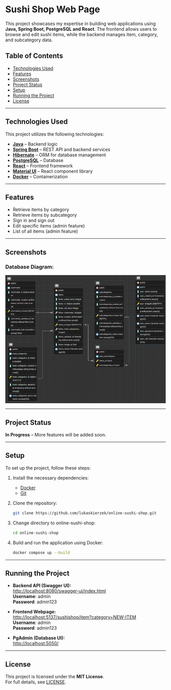 # Sushi Shop Web Page
This project showcases my expertise in building web applications using **Java, Spring Boot, PostgreSQL and React**. The frontend allows users to browse and edit sushi items, while the backend manages item, category, and subcategory data.

## Table of Contents
- [Technologies Used](#technologies-used)
- [Features](#features)
- [Screenshots](#screenshots)
- [Project Status](#project-status)
- [Setup](#setup)
- [Running the Project](#running-the-project)
- [License](#license)

---

## Technologies Used
This project utilizes the following technologies:
- **[Java](https://www.java.com/)** – Backend logic
- **[Spring Boot](https://spring.io/projects/spring-boot)** – REST API and backend services
- **[Hibernate](https://hibernate.org/)** – ORM for database management
- **[PostgreSQL](https://www.postgresql.org/)** – Database
- **[React](https://react.dev/)** – Frontend framework
- **[Material UI](https://mui.com/material-ui/)** – React component library
- **[Docker](https://www.docker.com/)** – Containerization

---

## Features
- Retrieve items by category  
- Retrieve items by subcategory
- Sign in and sign out
- Edit specific items (admin feature)
- List of all items (admin feature)

---

## Screenshots
### **Database Diagram:**
![SushiShop_database](images/Database_diagram.png)

---

## Project Status
**In Progress** – More features will be added soon.

---

## Setup
To set up the project, follow these steps:

1. Install the necessary dependencies:
    - [Docker](https://docs.docker.com/engine/install/)
    - [Git](https://git-scm.com/downloads)

2. Clone the repository:
   ```bash
   git clone https://github.com/lukaskierzek/online-sushi-shop.git
   ```
   
3. Change directory to online-sushi-shop:
   ```bash
   cd online-sushi-shop
   ```

4. Build and run the application using Docker:
   ```bash
   docker compose up --build
   ```

---

## Running the Project
- **Backend API (Swagger UI):**  
  [http://localhost:8080/swagger-ui/index.html](http://localhost:8080/swagger-ui/index.html)<br/>
  **Username**: admin <br/>
  **Password**: admin123


- **Frontend Webpage:**  
  [http://localhost:5137/sushishop/item?category=NEW-ITEM](http://localhost:4200/sushishop/item?category=NEW-ITEM)<br/>
  **Username**: admin <br/>
  **Password**: admin123


- **PgAdmin (Database UI):**  
  [http://localhost:5050/](http://localhost:5050/)

---

## License
This project is licensed under the **MIT License**.  
For full details, see [LICENSE](LICENSE).

